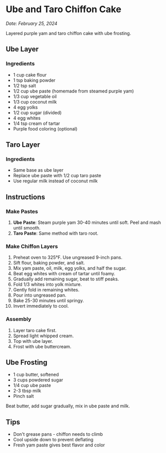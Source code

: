 # Ube and Taro Chiffon Cake

*Date: February 25, 2024*

Layered purple yam and taro chiffon cake with ube frosting.

## Ube Layer

### Ingredients
- 1 cup cake flour
- 1 tsp baking powder
- 1/2 tsp salt
- 1/2 cup ube paste (homemade from steamed purple yam)
- 1/3 cup vegetable oil
- 1/3 cup coconut milk
- 4 egg yolks
- 1/2 cup sugar (divided)
- 4 egg whites
- 1/4 tsp cream of tartar
- Purple food coloring (optional)

## Taro Layer

### Ingredients
- Same base as ube layer
- Replace ube paste with 1/2 cup taro paste
- Use regular milk instead of coconut milk

## Instructions

### Make Pastes
1. **Ube Paste**: Steam purple yam 30-40 minutes until soft. Peel and mash until smooth.
2. **Taro Paste**: Same method with taro root.

### Make Chiffon Layers
1. Preheat oven to 325°F. Use ungreased 9-inch pans.
2. Sift flour, baking powder, and salt.
3. Mix yam paste, oil, milk, egg yolks, and half the sugar.
4. Beat egg whites with cream of tartar until foamy.
5. Gradually add remaining sugar, beat to stiff peaks.
6. Fold 1/3 whites into yolk mixture.
7. Gently fold in remaining whites.
8. Pour into ungreased pan.
9. Bake 25-30 minutes until springy.
10. Invert immediately to cool.

### Assembly
1. Layer taro cake first.
2. Spread light whipped cream.
3. Top with ube layer.
4. Frost with ube buttercream.

## Ube Frosting
- 1 cup butter, softened
- 3 cups powdered sugar
- 1/4 cup ube paste
- 2-3 tbsp milk
- Pinch salt

Beat butter, add sugar gradually, mix in ube paste and milk.

## Tips
- Don't grease pans - chiffon needs to climb
- Cool upside down to prevent deflating
- Fresh yam paste gives best flavor and color
